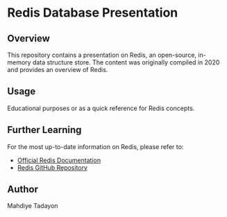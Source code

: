 # Redis Database Presentation

## Overview
This repository contains a presentation on Redis, an open-source, in-memory data structure store. 
The content was originally compiled in 2020 and provides an overview of Redis.

## Usage
Educational purposes or as a quick reference for Redis concepts.

## Further Learning
For the most up-to-date information on Redis, please refer to:
- [Official Redis Documentation](https://redis.io/documentation)
- [Redis GitHub Repository](https://github.com/redis/redis)

## Author
Mahdiye Tadayon

